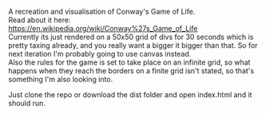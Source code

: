 A recreation and visualisation of Conway's Game of Life.   
Read about it here: https://en.wikipedia.org/wiki/Conway%27s_Game_of_Life  
Currently its just rendered on a 50x50 grid of divs for 30 seconds which is pretty taxing already, and you really want a bigger it bigger than that. So for next iteration I'm probably going to use canvas instead.  
Also the rules for the game is set to take place on an infinite grid, so what happens when they reach the borders on a finite grid isn't stated, so that's something I'm also looking into.  
  
Just clone the repo or download the dist folder and open index.html and it should run.
